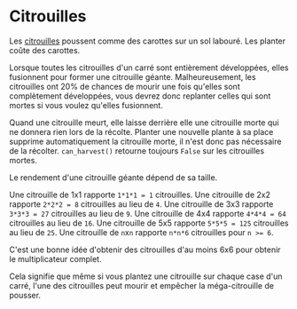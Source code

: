 # Citrouilles
Les [citrouilles](objects/pumpkin) poussent comme des carottes sur un sol labouré. Les planter coûte des carottes.

Lorsque toutes les citrouilles d'un carré sont entièrement développées, elles fusionnent pour former une citrouille géante. Malheureusement, les citrouilles ont 20% de chances de mourir une fois qu'elles sont complètement développées, vous devrez donc replanter celles qui sont mortes si vous voulez qu'elles fusionnent.

Quand une citrouille meurt, elle laisse derrière elle une citrouille morte qui ne donnera rien lors de la récolte. Planter une nouvelle plante à sa place supprime automatiquement la citrouille morte, il n'est donc pas nécessaire de la récolter. `can_harvest()` retourne toujours `False` sur les citrouilles mortes.

Le rendement d'une citrouille géante dépend de sa taille.

Une citrouille de 1x1 rapporte `1*1*1 = 1` citrouilles.
Une citrouille de 2x2 rapporte `2*2*2 = 8` citrouilles au lieu de `4`.
Une citrouille de 3x3 rapporte `3*3*3 = 27` citrouilles au lieu de `9`.
Une citrouille de 4x4 rapporte `4*4*4 = 64` citrouilles au lieu de `16`.
Une citrouille de 5x5 rapporte `5*5*5 = 125` citrouilles au lieu de `25`.
Une citrouille de `n`x`n` rapporte `n*n*6` citrouilles pour `n >= 6`.

C'est une bonne idée d'obtenir des citrouilles d'au moins 6x6 pour obtenir le multiplicateur complet.

Cela signifie que même si vous plantez une citrouille sur chaque case d'un carré, l'une des citrouilles peut mourir et empêcher la méga-citrouille de pousser.